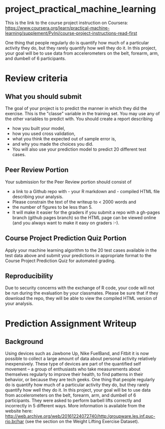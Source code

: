 # project_practical_machine_learning

This is the link to the course project instruction on Coursera:
https://www.coursera.org/learn/practical-machine-learning/supplement/PvInj/course-project-instructions-read-first

One thing that people regularly do is quantify how  much of a particular activity they do, but they rarely quantify how well they do it. In this project, your goal will be to use data from accelerometers on the belt, forearm, arm, and dumbell of 6 participants.

# Review criteria

## What you should submit

The goal of your project is to predict the manner in which they did the exercise. This is the "classe" variable in the training set. You may use any of the other variables to predict with. You should create a report describing 

- how you built your model, 
- how you used cross validation, 
- what you think the expected out of sample error is, 
- and why you made the choices you did. 
- You will also use your prediction model to predict 20 different test cases.

## Peer Review Portion

Your submission for the Peer Review portion should consist of 
- a link to a Github repo with 
        - your R markdown and 
        - compiled HTML file describing your analysis. 
- Please constrain the text of the writeup to < 2000 words and 
- the number of figures to be less than 5. 
- It will make it easier for the graders if you submit a repo with a gh-pages branch (github pages branch) so the HTML page can be viewed online (and you always want to make it easy on graders :-).

## Course Project Prediction Quiz Portion

Apply your machine learning algorithm to the 20 test cases available in the test data above and submit your predictions in appropriate format to the Course Project Prediction Quiz for automated grading.

## Reproducibility

Due to security concerns with the exchange of R code, your code will not be run during the evaluation by your classmates. Please be sure that if they download the repo, they will be able to view the compiled HTML version of your analysis.

# Prediction Assignment Writeup
 
## Background

Using devices such as Jawbone Up, Nike FuelBand, and Fitbit it is now possible to collect a large amount of data about personal activity relatively inexpensively. These type of devices are part of the quantified self movement – a group of enthusiasts who take measurements about themselves regularly to improve their health, to find patterns in their behavior, or because they are tech geeks. One thing that people regularly do is quantify how much of a particular activity they do, but they rarely quantify how well they do it. In this project, your goal will be to use data from accelerometers on the belt, forearm, arm, and dumbell of 6 participants. They were asked to perform barbell lifts correctly and incorrectly in 5 different ways. More information is available from the website here: http://web.archive.org/web/20161224072740/http:/groupware.les.inf.puc-rio.br/har (see the section on the Weight Lifting Exercise Dataset).
